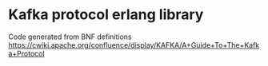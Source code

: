 # Kafka protocol erlang library

Code generated from BNF definitions https://cwiki.apache.org/confluence/display/KAFKA/A+Guide+To+The+Kafka+Protocol

